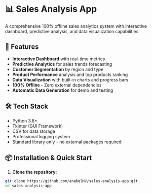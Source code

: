 # 📊 Sales Analysis App

A comprehensive 100% offline sales analytics system with interactive dashboard, predictive analysis, and data visualization capabilities.

## 🚀 Features

- **Interactive Dashboard** with real-time metrics
- **Predictive Analytics** for sales trends forecasting
- **Customer Segmentation** by region and type
- **Product Performance** analysis and top products ranking
- **Data Visualization** with built-in charts and progress bars
- **100% Offline** - Zero external dependencies
- **Automatic Data Generation** for demo and testing

## 🛠️ Tech Stack

- Python 3.8+
- Tkinter (GUI Framework)
- CSV for data storage
- Professional logging system
- Standard library only - no external packages required

## 📦 Installation & Quick Start

1. **Clone the repository:**
```bash
git clone https://github.com/anabelMV/sales-analysis-app.git
cd sales-analysis-app
